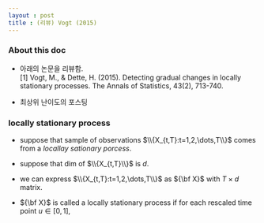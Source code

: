 ```yaml
---
layout : post 
title : (리뷰) Vogt (2015) 
---
```


### About this doc

- 아래의 논문을 리뷰함. <br/>
[1] Vogt, M., & Dette, H. (2015). Detecting gradual changes in locally stationary processes. The Annals of Statistics, 43(2), 713-740. 

- 최상위 난이도의 포스팅 

### locally stationary process

- suppose that sample of observations $\\{X_{t,T}:t=1,2,\dots,T\\}$ comes from a *locallay sationary porcess*. 

- suppose that dim of $\\{X_{t,T}\\}$ is $d$. 

- we can express $\\{X_{t,T}:t=1,2,\dots,T\\}$ as ${\bf X}$ with $T \times d$ matrix. 

- ${\bf X}$ is called a locally stationary process if for each rescaled time point $u\in[0,1]$, 